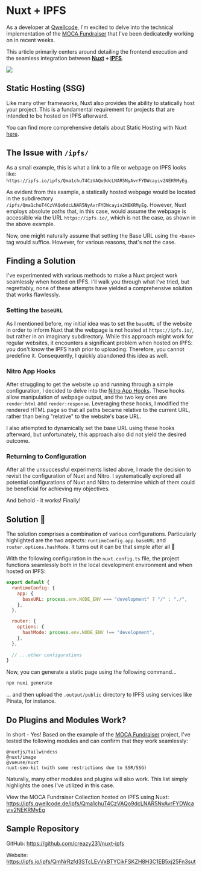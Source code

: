 # Nuxt + IPFS
As a developer at [Qwellcode](https://twitter.com/qwellcode), I'm excited to delve into the technical implementation of the [MOCA Fundraiser](https://hackmd.io/@reneil1337/fundraiser) that I've been dedicatedly working on in recent weeks.

This article primarily centers around detailing the frontend execution and the seamless integration between **[Nuxt](https://nuxt.com/) + [IPFS](https://ipfs.tech/)**.


![](https://hackmd.io/_uploads/ByDkwvdnn.jpg)


## Static Hosting (SSG)
Like many other frameworks, Nuxt also provides the ability to statically host your project. This is a fundamental requirement for projects that are intended to be hosted on IPFS afterward.

You can find more comprehensive details about Static Hosting with Nuxt [here](https://nuxt.com/docs/getting-started/deployment#static-hosting).


## The Issue with `/ipfs/`
As a small example, this is what a link to a file or webpage on IPFS looks like: `https://ipfs.io/ipfs/Qma1chuT4CzVAQo9dcLNAR5NyAvrFYDWcayiv2NEKRMyEg`.

As evident from this example, a statically hosted webpage would be located in the subdirectory `/ipfs/Qma1chuT4CzVAQo9dcLNAR5NyAvrFYDWcayiv2NEKRMyEg`. However, Nuxt employs absolute paths that, in this case, would assume the webpage is accessible via the URL `https://ipfs.io/`, which is not the case, as shown in the above example.

Now, one might naturally assume that setting the Base URL using the `<base>` tag would suffice. However, for various reasons, that's not the case.


## Finding a Solution
I've experimented with various methods to make a Nuxt project work seamlessly when hosted on IPFS. I'll walk you through what I've tried, but regrettably, none of these attempts have yielded a comprehensive solution that works flawlessly.

### Setting the `baseURL`
As I mentioned before, my initial idea was to set the `baseURL` of the website in order to inform Nuxt that the webpage is not hosted at `https://ipfs.io/`, but rather in an imaginary subdirectory. While this approach might work for regular websites, it encounters a significant problem when hosted on IPFS: you don't know the IPFS hash prior to uploading. Therefore, you cannot predefine it. Consequently, I quickly abandoned this idea as well.

### Nitro App Hooks
After struggling to get the website up and running through a simple configuration, I decided to delve into the [Nitro App Hooks](https://nuxt.com/docs/guide/going-further/hooks#nitro-app-hooks-runtime). These hooks allow manipulation of webpage output, and the two key ones are `render:html` and `render:response`. Leveraging these hooks, I modified the rendered HTML page so that all paths became relative to the current URL, rather than being "relative" to the website's base URL.

I also attempted to dynamically set the base URL using these hooks afterward, but unfortunately, this approach also did not yield the desired outcome.

### Returning to Configuration
After all the unsuccessful experiments listed above, I made the decision to revisit the configuration of Nuxt and Nitro. I systematically explored all potential configurations of Nuxt and Nitro to determine which of them could be beneficial for achieving my objectives.

And behold - it works! Finally!

## Solution 🚀
The solution comprises a combination of various configurations. Particularly highlighted are the two aspects: `runtimeConfig.app.baseURL` and `router.options.hashMode`. It turns out it can be that simple after all 🥲

With the following configuration in the `nuxt.config.ts` file, the project functions seamlessly both in the local development environment and when hosted on IPFS:

```javascript
export default {
  runtimeConfig: {
    app: {
      baseURL: process.env.NODE_ENV === "development" ? "/" : "./",
    },
  },

  router: {
    options: {
      hashMode: process.env.NODE_ENV !== "development",
    },
  },
    
  // ...other configurations
}
```

Now, you can generate a static page using the following command...
```bash
npx nuxi generate
```

... and then upload the `.output/public` directory to IPFS using services like Pinata, for instance.

## Do Plugins and Modules Work?
In short - Yes! Based on the example of the [MOCA Fundraiser](https://ipfs.qwellcode.de/ipfs/Qma1chuT4CzVAQo9dcLNAR5NyAvrFYDWcayiv2NEKRMyEg) project, I've tested the following modules and can confirm that they work seamlessly:

```
@nuxtjs/tailwindcss
@nuxt/image
@vueuse/nuxt
nuxt-seo-kit (with some restrictions due to SSR/SSG)
```

Naturally, many other modules and plugins will also work. This list simply highlights the ones I've utilized in this case.

View the MOCA Fundraiser Collection hosted on IPFS using Nuxt: https://ipfs.qwellcode.de/ipfs/Qma1chuT4CzVAQo9dcLNAR5NyAvrFYDWcayiv2NEKRMyEg

## Sample Repository
GitHub: https://github.com/creazy231/nuxt-ipfs

Website: https://ipfs.io/ipfs/QmNrRzfd3STcLEvVxBTYCikFSKZH8H3C1EB5xj25Fn3sut
